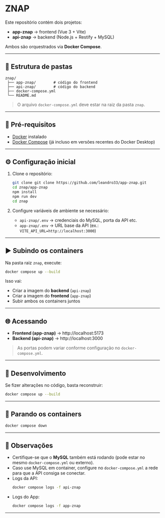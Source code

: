# ZNAP

Este repositório contém dois projetos:

- **app-znap** → frontend (Vue 3 + Vite)
- **api-znap** → backend (Node.js + Restify + MySQL)

Ambos são orquestrados via **Docker Compose**.

---

## 📂 Estrutura de pastas

```
znap/
 ├── app-znap/        # código do frontend
 ├── api-znap/        # código do backend
 ├── docker-compose.yml
 └── README.md
```

> O arquivo `docker-compose.yml` deve estar na raiz da pasta `znap`.

---

## 🚀 Pré-requisitos

- [Docker](https://docs.docker.com/get-docker/) instalado  
- [Docker Compose](https://docs.docker.com/compose/) (já incluso em versões recentes do Docker Desktop)

---

## ⚙️ Configuração inicial

1. Clone o repositório:
   ```bash
   git clone git clone https://github.com/leandro33/app-znap.git
   cd znap/app-znap
   npm install
   npm run dev
   cd znap
   ```

2. Configure variáveis de ambiente se necessário:  
   - `api-znap/.env` → credenciais do MySQL, porta da API etc.  
   - `app-znap/.env` → URL base da API (ex.: `VITE_API_URL=http://localhost:3000`)

---

## ▶️ Subindo os containers

Na pasta raiz `znap`, execute:

```bash
docker compose up --build
```

Isso vai:

- Criar a imagem do **backend** (`api-znap`)
- Criar a imagem do **frontend** (`app-znap`)
- Subir ambos os containers juntos

---

## 🌐 Acessando

- **Frontend (app-znap)** → http://localhost:5173  
- **Backend (api-znap)** → http://localhost:3000  

> As portas podem variar conforme configuração no `docker-compose.yml`.

---

## 🔄 Desenvolvimento

Se fizer alterações no código, basta reconstruir:

```bash
docker compose up --build
```

---

## 🛑 Parando os containers

```bash
docker compose down
```

---

## 📌 Observações

- Certifique-se que o **MySQL** também está rodando (pode estar no mesmo `docker-compose.yml` ou externo).  
- Caso use MySQL em container, configure no `docker-compose.yml` a rede para que a API consiga se conectar.  
- Logs da API:
  ```bash
  docker compose logs -f api-znap
  ```
- Logs do App:
  ```bash
  docker compose logs -f app-znap
  ```

---
